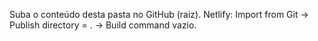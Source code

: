 Suba o conteúdo desta pasta no GitHub (raiz). Netlify: Import from Git → Publish directory = . → Build command vazio.
